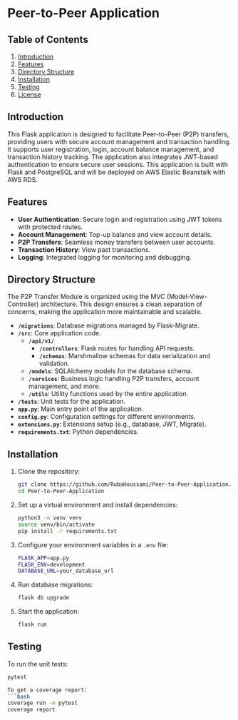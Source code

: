 # Peer-to-Peer Application

## Table of Contents

1. [Introduction](#introduction)
2. [Features](#features)
3. [Directory Structure](#directory-structure) 
4. [Installation](#installation)
5. [Testing](#testing)
6. [License](#license)

## Introduction

This Flask application is designed to facilitate Peer-to-Peer (P2P) transfers, providing users with secure account management and transaction handling. It supports user registration, login, account balance management, and transaction history tracking. The application also integrates JWT-based authentication to ensure secure user sessions. This application is built with Flask and PostgreSQL and will be deployed on AWS Elastic Beanstalk with AWS RDS.

## Features

- **User Authentication**: Secure login and registration using JWT tokens with protected routes.
- **Account Management**: Top-up balance and view account details.
- **P2P Transfers**: Seamless money transfers between user accounts.
- **Transaction History**: View past transactions.
- **Logging**: Integrated logging for monitoring and debugging.

## Directory Structure

The P2P Transfer Module is organized using the MVC (Model-View-Controller) architecture. This design ensures a clean separation of concerns, making the application more maintainable and scalable.

- **`/migrations`**: Database migrations managed by Flask-Migrate.
- **`/src`**: Core application code.
  - **`/api/v1/`**
      - **`/controllers`**: Flask routes for handling API requests.
      - **`/schemas`**: Marshmallow schemas for data serialization and validation.
  - **`/models`**: SQLAlchemy models for the database schema.
  - **`/services`**: Business logic handling P2P transfers, account management, and more.
  - **`/utils`**: Utility functions used by the entire application.
- **`/tests`**: Unit tests for the application.
- **`app.py`**: Main entry point of the application.
- **`config.py`**: Configuration settings for different environments.
- **`extensions.py`**: Extensions setup (e.g., database, JWT, Migrate).
- **`requirements.txt`**: Python dependencies.

## Installation

1. Clone the repository:
    ```bash
    git clone https://github.com/RubaHoussami/Peer-to-Peer-Application.git
    cd Peer-to-Peer-Application
    ```

2. Set up a virtual environment and install dependencies:
    ```bash
    python3 -m venv venv
    source venv/bin/activate
    pip install -r requirements.txt
    ```

3. Configure your environment variables in a `.env` file:
    ```bash
    FLASK_APP=app.py
    FLASK_ENV=development
    DATABASE_URL=your_database_url
    ```

4. Run database migrations:
    ```bash
    flask db upgrade
    ```

5. Start the application:
    ```bash
    flask run
    ```

## Testing

To run the unit tests:
```bash
pytest

To get a coverage report:
```bash
coverage run -m pytest
coverage report
